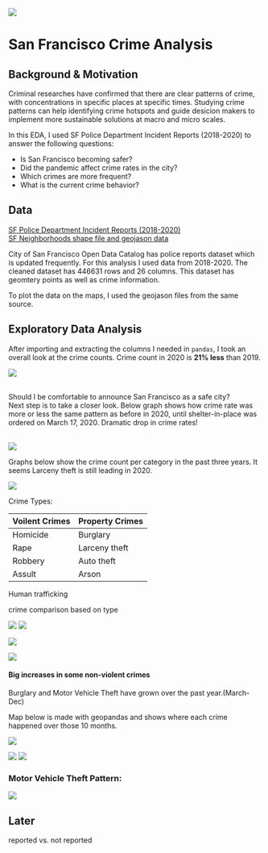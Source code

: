 ![](images/1.jpeg)

# San Francisco Crime Analysis

## Background & Motivation

Criminal researches have confirmed that there are clear patterns of crime, with concentrations in specific places at specific times. Studying crime patterns can help identifying crime hotspots and guide desicion makers to implement more sustainable solutions at macro and micro scales.

In this EDA, I used SF Police Department Incident Reports (2018-2020) to answer the following questions:

- Is San Francisco becoming safer? 
- Did the pandemic affect crime rates in the city?
- Which crimes are more frequent?
- What is the current crime behavior?

## Data
[SF Police Department Incident Reports (2018-2020)](https://data.sfgov.org/Public-Safety/Police-Department-Incident-Reports-2018-to-Present/wg3w-h783) <br>
[SF Neighborhoods shape file and geojason data](https://data.sfgov.org/Geographic-Locations-and-Boundaries/Analysis-Neighborhoods/p5b7-5n3h)

City of San Francisco Open Data Catalog has police reports dataset which is updated frequently. For this analysis I used data from 2018-2020. The cleaned dataset has 446631 rows and 26 columns. This dataset has geomtery points as well as crime information. 

To plot the data on the maps, I used the geojason files from the same source.

## Exploratory Data Analysis
After importing and extracting the columns I needed in `pandas`, I took an overall look at the crime counts. Crime count in 2020 is **21% less** than 2019.

![](images/total_counts.png)

<br>Should I be comfortable to announce San Francisco as a safe city?
<br>Next step is to take a closer look. Below graph shows how crime rate was more or less the same pattern as before in 2020, until shelter-in-place was ordered on March 17, 2020. 
Dramatic drop in crime rates!
<br> 
<br> 

![](images/monthly.png)

Graphs below show the crime count per category in the past three years. It seems Larceny theft is still leading in 2020.

![](images/cat_per_year.png)


Crime Types:

 Voilent Crimes | Property Crimes
 ---|---
 Homicide| Burglary
 Rape| Larceny theft
Robbery | Auto theft
Assult |Arson
Human trafficking



crime comparison based on type

![](images/viol_comp.png)
![](images/property_comp.png)

![](images/sub_viol.png)

![](images/sub_prop.png)






#### Big increases in some non-violent crimes

Burglary and Motor Vehicle Theft have grown over the past year.(March- Dec)

Map below is made with geopandas and shows where each crime happened over those 10 months. 

![](images/burg_vtheft.png)


![](images/burg.png)
![](images/vtheft.png)

### Motor Vehicle Theft Pattern:


![](images/choropleth.html')


























## Later
reported vs. not reported